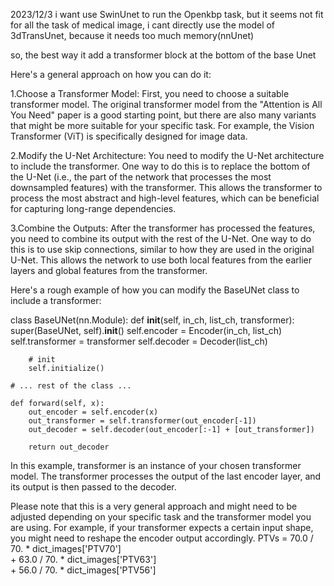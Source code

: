 2023/12/3
i want use SwinUnet to run the Openkbp task, but it seems not fit for all the task of medical image, 
i cant directly use the model of 3dTransUnet, because it needs too much memory(nnUnet)

so, the best way it add a transformer block at the bottom of the base Unet

Here's a general approach on how you can do it:

1.Choose a Transformer Model: First, you need to choose a suitable transformer model. The original transformer model from the "Attention is All You Need" paper is a good starting point, but there are also many variants that might be more suitable for your specific task. For example, the Vision Transformer (ViT) is specifically designed for image data.

2.Modify the U-Net Architecture: You need to modify the U-Net architecture to include the transformer. One way to do this is to replace the bottom of the U-Net (i.e., the part of the network that processes the most downsampled features) with the transformer. This allows the transformer to process the most abstract and high-level features, which can be beneficial for capturing long-range dependencies.

3.Combine the Outputs: After the transformer has processed the features, you need to combine its output with the rest of the U-Net. One way to do this is to use skip connections, similar to how they are used in the original U-Net. This allows the network to use both local features from the earlier layers and global features from the transformer.

Here's a rough example of how you can modify the BaseUNet class to include a transformer:

class BaseUNet(nn.Module):
    def __init__(self, in_ch, list_ch, transformer):
        super(BaseUNet, self).__init__()
        self.encoder = Encoder(in_ch, list_ch)
        self.transformer = transformer
        self.decoder = Decoder(list_ch)

        # init
        self.initialize()

    # ... rest of the class ...

    def forward(self, x):
        out_encoder = self.encoder(x)
        out_transformer = self.transformer(out_encoder[-1])
        out_decoder = self.decoder(out_encoder[:-1] + [out_transformer])

        return out_decoder

In this example, transformer is an instance of your chosen transformer model. The transformer processes the output of the last encoder layer, and its output is then passed to the decoder.

Please note that this is a very general approach and might need to be adjusted depending on your specific task and the transformer model you are using. For example, if your transformer expects a certain input shape, you might need to reshape the encoder output accordingly.
    PTVs = 70.0 / 70. * dict_images['PTV70'] \
           + 63.0 / 70. * dict_images['PTV63'] \
           + 56.0 / 70. * dict_images['PTV56']
